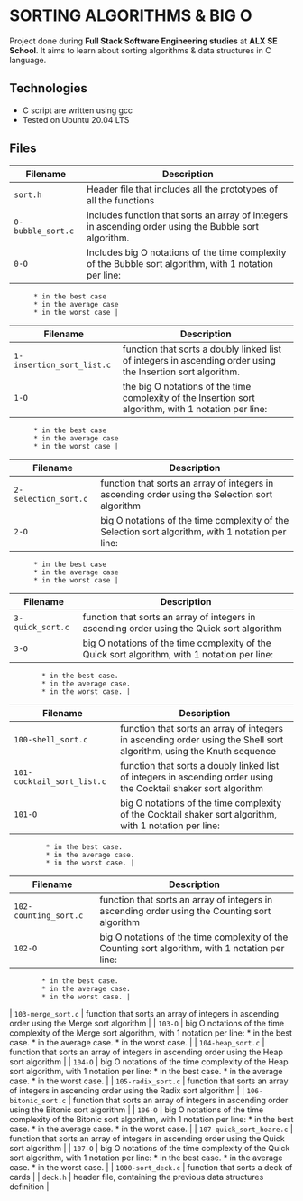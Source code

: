 # SORTING ALGORITHMS & BIG O

Project done during **Full Stack Software Engineering studies** at **ALX SE School**.
It aims to learn about sorting algorithms & data structures in C language.

## Technologies
* C script are written using gcc
* Tested on Ubuntu 20.04 LTS

## Files

| Filename | Description |
| -------- | ----------- |
| `sort.h` | Header file that includes all the prototypes of all the functions |
| `0-bubble_sort.c` | includes function that sorts an array of integers in ascending order using the Bubble sort algorithm. |
| `0-O` | Includes big O notations of the time complexity of the Bubble sort algorithm, with 1 notation per line:
          * in the best case
          * in the average case
          * in the worst case |
| Filename                  | Description |
| ------------------------- | ----------- |
| `1-insertion_sort_list.c` | function that sorts a doubly linked list of integers in ascending order using the Insertion sort algorithm.|
| `1-O` | the big O notations of the time complexity of the Insertion sort algorithm, with 1 notation per line:
          * in the best case
          * in the average case
          * in the worst case |
| Filename             | Description |
| -------------------- | ----------- |
| `2-selection_sort.c` | function that sorts an array of integers in ascending order using the Selection sort algorithm |
| `2-O` | big O notations of the time complexity of the Selection sort algorithm, with 1 notation per line:
          * in the best case
          * in the average case
          * in the worst case |
| Filename         | Description |
| ---------------- | ----------- |
| `3-quick_sort.c` | function that sorts an array of integers in ascending order using the Quick sort algorithm                                              
| `3-O` |  big O notations of the time complexity of the Quick sort algorithm, with 1 notation per line:
            * in the best case.
            * in the average case.
            * in the worst case. |
| Filename           | Description |
| ------------------ | ----------- |
| `100-shell_sort.c` | function that sorts an array of integers in ascending order using the Shell sort algorithm, using the Knuth sequence |
| `101-cocktail_sort_list.c` | function that sorts a doubly linked list of integers in ascending order using the Cocktail shaker sort algorithm |
| `101-O` |  big O notations of the time complexity of the Cocktail shaker sort algorithm, with 1 notation per line:
             * in the best case.
             * in the average case.
             * in the worst case. |
| Filename | Description |
| -------- | ----------- |
| `102-counting_sort.c` | function that sorts an array of integers in ascending order using the Counting sort algorithm |
| `102-O` | big O notations of the time complexity of the Counting sort algorithm, with 1 notation per line:
            * in the best case.
            * in the average case.
            * in the worst case. |
| `103-merge_sort.c` | function that sorts an array of integers in ascending order using the Merge sort algorithm |
| `103-O` | big O notations of the time complexity of the Merge sort algorithm, with 1 notation per line:
            * in the best case.
            * in the average case.
            * in the worst case. |
| `104-heap_sort.c` | function that sorts an array of integers in ascending order using the Heap sort algorithm |
| `104-O` |  big O notations of the time complexity of the Heap sort algorithm, with 1 notation per line:
             * in the best case.
             * in the average case.
             * in the worst case. |
| `105-radix_sort.c` | function that sorts an array of integers in ascending order using the Radix sort algorithm |
| `106-bitonic_sort.c` | function that sorts an array of integers in ascending order using the Bitonic sort algorithm |
| `106-O` | big O notations of the time complexity of the Bitonic sort algorithm, with 1 notation per line:
            * in the best case.
            * in the average case.
            * in the worst case. |
| `107-quick_sort_hoare.c` | function that sorts an array of integers in ascending order using the Quick sort algorithm |
| `107-O` | big O notations of the time complexity of the Quick sort algorithm, with 1 notation per line:
            * in the best case.
            * in the average case.
            * in the worst case. |
| `1000-sort_deck.c` | function that sorts a deck of cards |
| `deck.h` | header file, containing the previous data structures definition |

